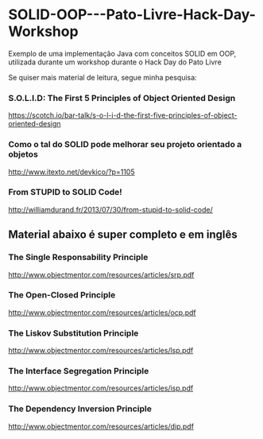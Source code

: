 # SOLID-OOP---Pato-Livre-Hack-Day-Workshop
Exemplo de uma implementação Java com conceitos SOLID em OOP, utilizada durante um workshop durante o Hack Day do Pato Livre

Se quiser mais material de leitura, segue minha pesquisa:

### S.O.L.I.D: The First 5 Principles of Object Oriented Design
https://scotch.io/bar-talk/s-o-l-i-d-the-first-five-principles-of-object-oriented-design

### Como o tal do SOLID pode melhorar seu projeto orientado a objetos
http://www.itexto.net/devkico/?p=1105

### From STUPID to SOLID Code!
http://williamdurand.fr/2013/07/30/from-stupid-to-solid-code/

## Material abaixo é super completo e em inglês

### The Single Responsability Principle
http://www.objectmentor.com/resources/articles/srp.pdf

### The Open-Closed Principle
http://www.objectmentor.com/resources/articles/ocp.pdf

### The Liskov Substitution Principle
http://www.objectmentor.com/resources/articles/lsp.pdf

### The Interface Segregation Principle
http://www.objectmentor.com/resources/articles/isp.pdf

### The Dependency Inversion Principle
http://www.objectmentor.com/resources/articles/dip.pdf
